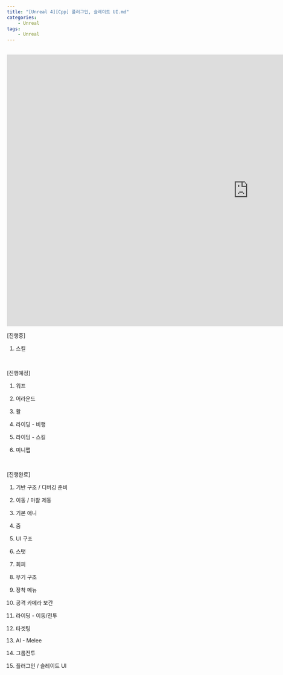 ```yaml
---
title: "[Unreal 4][Cpp] 플러그인, 슬레이트 UI.md"
categories:
    - Unreal
tags:
    - Unreal
---
```


<br>
<iframe width="1280" height="720" src="https://www.youtube.com/embed/NxPZlWmdISg" title="YouTube video player" frameborder="0" allow="accelerometer; autoplay; clipboard-write; encrypted-media; gyroscope; picture-in-picture" allowfullscreen></iframe>

<br>

[진행중]

1. 스킬

​

[진행예정] 

1. 워프

2. 어라운드

3. 활

4. 라이딩 - 비행

5. 라이딩 - 스킬

6. 미니맵

​

[진행완료]

1. 기반 구조 / 디버깅 준비

2. 이동 / 마찰 제동

3. 기본 애니

4. 줌

5. UI 구조

6. 스탯

7. 회피

8. 무기 구조

9. 장착 메뉴

10. 공격 카메라 보간

11. 라이딩 - 이동/전투

12. 타겟팅

13. AI - Melee

14. 그룹전투

15. 플러그인 / 슬레이트 UI